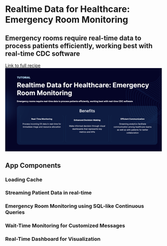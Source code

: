 # Realtime Data for Healthcare: Emergency Room Monitoring
## Emergency rooms require real-time data to process patients efficiently, working best with real-time CDC software
[Link to full recipe](https://www.striim.com/tutorial/https://www.striim.com/tutorial/emergency-room-monitor-recipe/)
![Striim, Retail](https://github.com/striim/recipes/blob/main/Emergency-Room-monitor/Image.png)


## App Components </br>
### Loading Cache 
### Streaming Patient Data in real-time
### Emergency Room Monitoring using SQL-like Continuous Queries
### Wait-Time Monitoring for Customized Messages 
### Real-Time Dashboard for Visualization

